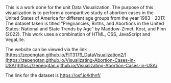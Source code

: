 This is a work done for the unit Data Visualization. The purpose of this visualization is to perform a comparitive study of abortion cases in the United States of America for different age groups 
from the year 1983 - 2017. The dataset taken is titled  “Pregnancies, Births, and Abortions in the United States: National and State Trends by Age” by Maddow-Zimet, Kost, and Finn (2022). This work 
uses a combination of HTML, CSS, JavaScript and VegaLite.

The website can be viewed via the link [https://zepengtan.github.io/FIT3179_DataVisualization2/](https://zepengtan.github.io/Visualizating-Abortion-Cases-in-USA/)https://zepengtan.github.io/Visualizating-Abortion-Cases-in-USA/

The link for the dataset is https://osf.io/kthnf/
